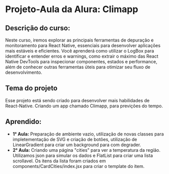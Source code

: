 # Projeto-Aula da Alura: Climapp
## Descrição do curso:
Neste curso, iremos explorar as principais ferramentas de depuração e monitoramento para React Native, essenciais para desenvolver aplicações mais estáveis e eficientes. Você aprenderá como utilizar o LogBox para identificar e entender erros e warnings, como extrair o máximo das React Native DevTools para inspecionar componentes, estados e performance, além de conhecer outras ferramentas úteis para otimizar seu fluxo de desenvolvimento.
## Tema do projeto
Esse projeto está sendo criado para desenvolver mais habilidades de React-Native. Criando um app chamado Climapp, para previções do tempo.
## Aprendido:

* **1° Aula:** Preparação de ambiente vazio, utilização de novas classes para impletementação de SVG e criação de botões, utilização de LinearGradient para criar um background para com degrader.
* **2° Aula:** Criando uma página "cities" para ver a temperatura da região. Utilizamos json para simular os dados e FlatList para criar uma lista scrollavel. Os itens da lista foram criados em components/CardCities/index.jsx para criar o template do item.